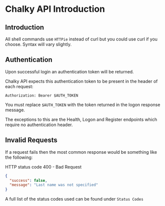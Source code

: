 # Chalky API Introduction

## Introduction
All shell commands use `HTTPie` instead of curl but you could use curl if you choose. Syntax will vary slightly.

## Authentication
Upon successful login an authentication token will be returned.

Chalky API expects this authentication token to be present in the header of each request: 

`Authorization: Bearer $AUTH_TOKEN`

<aside class="notice">
You must replace <code>$AUTH_TOKEN</code> with the token returned in the logon response message.
</aside>

The exceptions to this are the Health, Logon and Register endpoints which require no authentication header.

## Invalid Requests
If a request fails then the most common response would be something like the following:

HTTP status code 400 - Bad Request

```json
{
  "success": false,
  "message": "Last name was not specified"
}
```

A full list of the status codes used can be found under `Status Codes`

